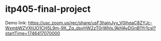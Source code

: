 # itp405-final-project

Demo link: https://usc.zoom.us/rec/share/usF3hajnJyy_V0ihqaC8ZYJc-WxmbWZVXtUO1CH5L9m-9X_Zq_dsvHW2zT0rWhls.9kHAyDGnB1Yr1cxI?startTime=1746417070000